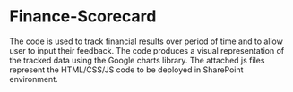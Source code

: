 # Finance-Scorecard
The code is used to track financial results over period of time and to allow user to input their feedback.
The code produces a visual representation of the tracked data using the Google charts library.
The attached js files represent the HTML/CSS/JS code to be deployed in SharePoint environment.
